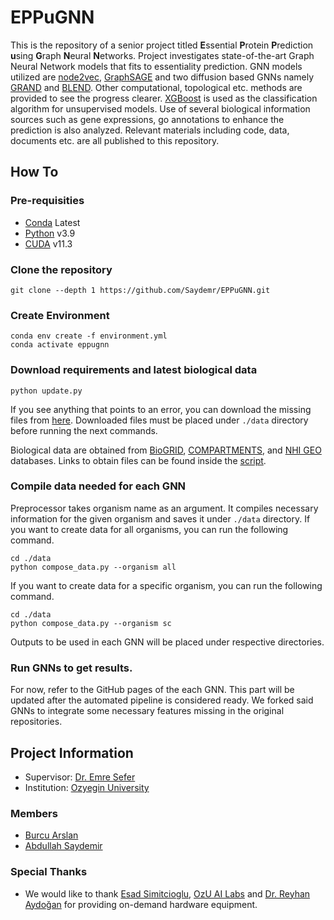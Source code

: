 # EPPuGNN

This is the repository of a senior project titled **E**ssential **P**rotein **P**rediction **u**sing **G**raph **N**eural **N**etworks. Project investigates state-of-the-art Graph Neural Network models that fits to essentiality prediction. GNN models utilized are [node2vec](https://github.com/aditya-grover/node2vec), [GraphSAGE](https://github.com/williamleif/GraphSAGE) and two diffusion based GNNs namely [GRAND](https://github.com/twitter-research/graph-neural-pde) and [BLEND](https://github.com/twitter-research/graph-neural-pde). Other computational, topological etc. methods are provided to see the progress clearer. [XGBoost](https://github.com/dmlc/xgboost) is used as the classification algorithm for unsupervised models. Use of several biological information sources such as gene expressions, go annotations to enhance the prediction is also analyzed. Relevant materials including code, data, documents etc. are all published to this repository.

## How To

### Pre-requisities
- [Conda](https://www.anaconda.com/products/distribution) Latest
- [Python](https://www.python.org/downloads/) v3.9
- [CUDA](https://developer.nvidia.com/cuda-11.3.0-download-archive) v11.3


### Clone the repository
```
git clone --depth 1 https://github.com/Saydemr/EPPuGNN.git
```

### Create Environment
```
conda env create -f environment.yml
conda activate eppugnn
```

### Download requirements and latest biological data
```
python update.py
```
If you see anything that points to an error, you can download the missing files from [here](https://drive.google.com/drive/folders/1iCOUWxvvAYtPaAUbcvRW-95dP2I64tOd). Downloaded files must be placed under `./data` directory before running the next commands.

Biological data are obtained from [BioGRID](https://downloads.thebiogrid.org/BioGRID), [COMPARTMENTS](https://compartments.jensenlab.org/Downloads), and [NHI GEO](https://www.ncbi.nlm.nih.gov/geo/) databases. Links to obtain files can be found inside the [script](update.py).

### Compile data needed for each GNN

Preprocessor takes organism name as an argument. It compiles necessary information for the given organism and saves it under `./data` directory. If you want to create data for all organisms, you can run the following command.
```
cd ./data
python compose_data.py --organism all
```

If you want to create data for a specific organism, you can run the following command.
```
cd ./data
python compose_data.py --organism sc
```

Outputs to be used in each GNN will be placed under respective directories.

### Run GNNs to get results.
For now, refer to the GitHub pages of the each GNN. This part will be updated after the automated pipeline is considered ready.
We forked said GNNs to integrate some necessary features missing in the original repositories.
<!-- You can find our forks from [here](https://github.com/Saydemr/GraphSAGE) and [here](https://github.com/Saydemr/pde). -->


## Project Information
- Supervisor: [Dr. Emre Sefer](http://www.emresefer.com)
- Institution: [Ozyegin University](https://www.ozyegin.edu.tr/en)

### Members
- [Burcu Arslan](https://github.com/burcula)
- [Abdullah Saydemir](https://github.com/Saydemr)

### Special Thanks
- We would like to thank [Esad Simitcioglu](https://github.com/EsadSimitcioglu), [OzU AI Labs](https://ailabs.ozyegin.edu.tr/) and [Dr. Reyhan Aydoğan](https://www.ozyegin.edu.tr/en/faculty/reyhanaydogan) for providing on-demand hardware equipment.
